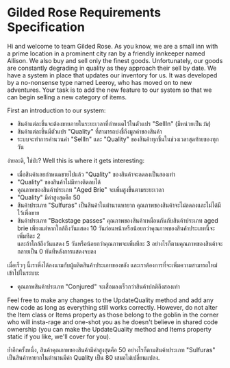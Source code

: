 # Gilded Rose Requirements Specification

Hi and welcome to team Gilded Rose. As you know, we are a small inn with a 
prime location in a prominent city ran by a friendly innkeeper named 
Allison. We also buy and sell only the finest goods. Unfortunately, our 
goods are constantly degrading in quality as they approach their sell by 
date. We have a system in place that updates our inventory for us. It was 
developed by a no-nonsense type named Leeroy, who has moved on to new 
adventures. Your task is to add the new feature to our system so that we 
can begin selling a new category of items. 

First an introduction to our system:

- สินค้าแต่ละชิ้นจะต้องขายภายในระยะเวลาที่กำหนดไว้ในตัวแปร "SellIn" (มีหน่วยเป็น*วัน*) 
- สินค้าแต่ละชิ้นมีตัวแปร "Quality" ที่สามารถบ่งชี้ถึงมูลค่าของสินค้า
- ระบบจะทำการคำนวนค่า "SellIn" และ "Quality" ของสินค้าทุกชิ้นในช่วงเวลาสุดท้ายของทุกวัน

ง่ายอะดิ, ใช่ป่ะ? Well this is where it gets interesting:

- เมื่อสินค้าเลยกำหนดขายไปแล้ว "Quality" ของสินค้าจะลดลงเป็นสองเท่า
- "Quality" ของสินค้าไม่มีทางติดลบได้
- คุณภาพของสินค้าประเภท "Aged Brie" จะเพิ่มสูงขึ้นตามระยะเวลา
- "Quality" มีค่าสูงสุดคือ 50 
- สินค้าประเภท "Sulfuras" เป็นสินค้าในตำนานหายาก คุณภาพของสินค้าจะไม่ลดลงและไม่ได้มีไว้เพื่อขาย
- สินค้าประเภท "Backstage passes" คุณภาพของสินค้าเหมือนกันกับสินค้าประเภท aged brie 
เพียงแต่หากใกล้ถึงวันแสดง 10 วันก่อนหน้าหรือน้อยกว่าคุณภาพของสินค้าประเภทนี้จะเพิ่มทีละ 2  
และถ้าใกล้ถึงวันแสดง 5 วันหรือน้อยกว่าคุณภาพจะเพิ่มทีละ 3
อย่างไรก็ตามคุณภาพของสินค้าจะกลายเป็น 0 ทันทีหลังการแสดงจบลง

เมื่อเร็วๆ นี้เราพึ่งได้ลงนามกับผู้ผลิตสินค้าประเภทของขลัง และเราต้องการที่จะเพิ่มความสามารถใหม่เข้าไปในระบบ:

- คุณภาพสินค้าประเภท "Conjured" จะเสื่อมลงเร็วกว่าสินค้าปกติถึงสองเท่า

Feel free to make any changes to the UpdateQuality method and add any 
new code as long as everything still works correctly. However, do not 
alter the Item class or Items property as those belong to the goblin 
in the corner who will insta-rage and one-shot you as he doesn't 
believe in shared code ownership (you can make the UpdateQuality 
method and Items property static if you like, we'll cover for you).

ย้ำอีกครั้งหนึ่ง, สินค้าคุณภาพของสินค้ามีค่าสูงสุดคือ 50 
อย่างไรก็ตามสินค้าประเภท "Sulfuras" เป็นสินค้าหายากในตำนานมีค่า Quality เป็น 80 เสมอไม่เปลี่ยนแปลง.
